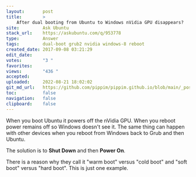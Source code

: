 ```yaml
---
layout:       post
title:        >
    After dual booting from Ubuntu to Windows nVidia GPU disappears?
site:         Ask Ubuntu
stack_url:    https://askubuntu.com/q/953778
type:         Answer
tags:         dual-boot grub2 nvidia windows-8 reboot
created_date: 2017-09-08 03:21:29
edit_date:    
votes:        "3 "
favorites:    
views:        "436 "
accepted:     
uploaded:     2022-08-21 18:02:02
git_md_url:   https://github.com/pippim/pippim.github.io/blob/main/_posts/2017/2017-09-08-After-dual-booting-from-Ubuntu-to-Windows-nVidia-GPU-disappears_.md
toc:          false
navigation:   false
clipboard:    false
---
```


When you boot Ubuntu it powers off the nVidia GPU. When you reboot power remains off so Windows doesn't see it. The same thing can happen with other devices when you reboot from Windows back to Grub and then Ubuntu.

The solution is to **Shut Down** and then **Power On**.

There is a reason why they call it "warm boot" versus "cold boot" and "soft boot" versus "hard boot". This is just one example.
